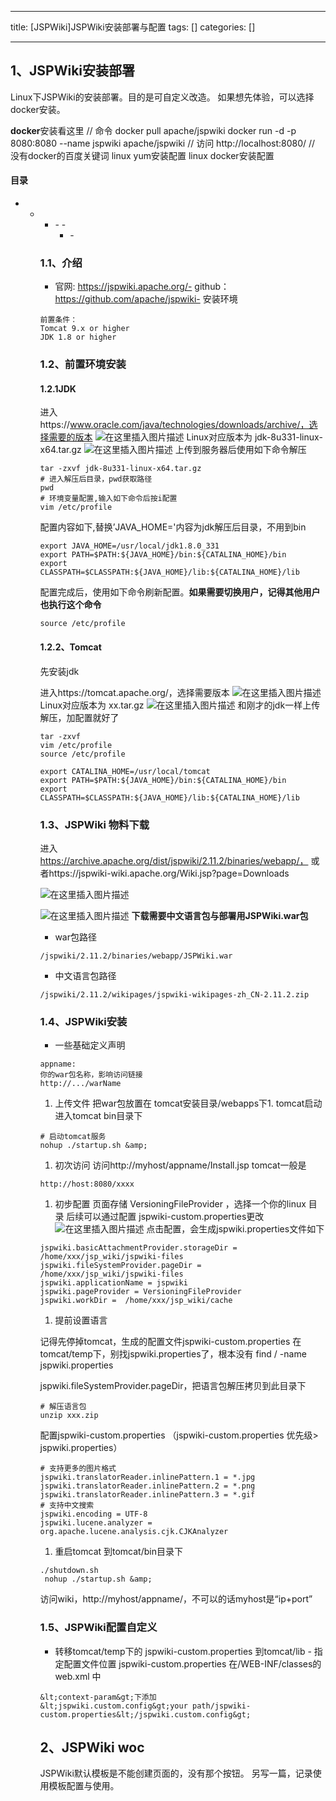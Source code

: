 
--- 
title:  [JSPWiki]JSPWiki安装部署与配置 
tags: []
categories: [] 

---
## 1、JSPWiki安装部署

Linux下JSPWiki的安装部署。目的是可自定义改造。 如果想先体验，可以选择docker安装。

>  
 **docker**安装看这里 // 命令 docker pull apache/jspwiki docker run -d -p 8080:8080 --name jspwiki apache/jspwiki // 访问 http://localhost:8080/ // 没有docker的百度关键词 linux yum安装配置 linux docker安装配置 




#### 目录
- - <ul><li>- - <ul><li>- 


### 1.1、介绍
- 官网: https://jspwiki.apache.org/- github： https://github.com/apache/jspwiki- 安装环境
```
前置条件：
Tomcat 9.x or higher
JDK 1.8 or higher

```

### 1.2、前置环境安装

#### 1.2.1JDK

进入https://www.oracle.com/java/technologies/downloads/archive/，选择需要的版本 <img src="https://img-blog.csdnimg.cn/e723435337234b0883255de7316f0a82.png" alt="在这里插入图片描述"> Linux对应版本为 jdk-8u331-linux-x64.tar.gz <img src="https://img-blog.csdnimg.cn/568dc4cda69a49a99acdd394ec0edfdb.png" alt="在这里插入图片描述"> 上传到服务器后使用如下命令解压

```
tar -zxvf jdk-8u331-linux-x64.tar.gz
# 进入解压后目录，pwd获取路径
pwd
# 环境变量配置,输入如下命令后按i配置
vim /etc/profile

```

配置内容如下,替换’JAVA_HOME='内容为jdk解压后目录，不用到bin

```
export JAVA_HOME=/usr/local/jdk1.8.0_331
export PATH=$PATH:${JAVA_HOME}/bin:${CATALINA_HOME}/bin
export CLASSPATH=$CLASSPATH:${JAVA_HOME}/lib:${CATALINA_HOME}/lib

```

配置完成后，使用如下命令刷新配置。**如果需要切换用户，记得其他用户也执行这个命令**

```
source /etc/profile

```

#### 1.2.2、Tomcat

>  
 先安装jdk 


进入https://tomcat.apache.org/，选择需要版本 <img src="https://img-blog.csdnimg.cn/e1e9cae6bcaf40848aada2c6efd29c68.png" alt="在这里插入图片描述"> Linux对应版本为 xx.tar.gz <img src="https://img-blog.csdnimg.cn/6537d627dc0b472bad34a19b82c21dd3.png" alt="在这里插入图片描述"> 和刚才的jdk一样上传解压，加配置就好了

```
tar -zxvf
vim /etc/profile
source /etc/profile

```

```
export CATALINA_HOME=/usr/local/tomcat
export PATH=$PATH:${JAVA_HOME}/bin:${CATALINA_HOME}/bin
export CLASSPATH=$CLASSPATH:${JAVA_HOME}/lib:${CATALINA_HOME}/lib

```

### 1.3、JSPWiki 物料下载

进入 https://archive.apache.org/dist/jspwiki/2.11.2/binaries/webapp/， 或者https://jspwiki-wiki.apache.org/Wiki.jsp?page=Downloads

<img src="https://img-blog.csdnimg.cn/5964c9f94e224be6bc8765885333f830.png" alt="在这里插入图片描述">

<img src="https://img-blog.csdnimg.cn/531d466e49bf4bbab22b2fb610575f0d.png" alt="在这里插入图片描述"> **下载需要中文语言包与部署用JSPWiki.war包**
- war包路径
```
/jspwiki/2.11.2/binaries/webapp/JSPWiki.war

```
- 中文语言包路径
```
/jspwiki/2.11.2/wikipages/jspwiki-wikipages-zh_CN-2.11.2.zip 

```

### 1.4、JSPWiki安装
- 一些基础定义声明
```
appname:
你的war包名称，影响访问链接
http://.../warName

```
1. 上传文件 把war包放置在 tomcat安装目录/webapps下1. tomcat启动 进入tomcat bin目录下
```
# 启动tomcat服务
nohup ./startup.sh &amp;

```
1. 初次访问 访问http://myhost/appname/Install.jsp tomcat一般是
```
http://host:8080/xxxx

```
1. 初步配置 页面存储 VersioningFileProvider ，选择一个你的linux 目录 后续可以通过配置 jspwiki-custom.properties更改 <img src="https://img-blog.csdnimg.cn/a995cbd37b42403c8ca307ba8e42784b.png" alt="在这里插入图片描述"> 点击配置，会生成jspwiki.properties文件如下
```
jspwiki.basicAttachmentProvider.storageDir = /home/xxx/jsp_wiki/jspwiki-files
jspwiki.fileSystemProvider.pageDir = /home/xxx/jsp_wiki/jspwiki-files
jspwiki.applicationName = jspwiki
jspwiki.pageProvider = VersioningFileProvider
jspwiki.workDir =  /home/xxx/jsp_wiki/cache

```
1. 提前设置语言
>  
 记得先停掉tomcat，生成的配置文件jspwiki-custom.properties 在tomcat/temp下，别找jspwiki.properties了，根本没有 find / -name jspwiki.properties 


jspwiki.fileSystemProvider.pageDir，把语言包解压拷贝到此目录下

```
# 解压语言包
unzip xxx.zip

```

配置jspwiki-custom.properties （jspwiki-custom.properties 优先级&gt; jspwiki.properties）

```
# 支持更多的图片格式
jspwiki.translatorReader.inlinePattern.1 = *.jpg 
jspwiki.translatorReader.inlinePattern.2 = *.png
jspwiki.translatorReader.inlinePattern.3 = *.gif
# 支持中文搜索
jspwiki.encoding = UTF-8 
jspwiki.lucene.analyzer = org.apache.lucene.analysis.cjk.CJKAnalyzer 

```
1. 重启tomcat 到tomcat/bin目录下
```
./shutdown.sh
 nohup ./startup.sh &amp;

```

访问wiki，http://myhost/appname/，不可以的话myhost是“ip+port”

### 1.5、JSPWiki配置自定义
-  转移tomcat/temp下的 jspwiki-custom.properties 到tomcat/lib -  指定配置文件位置 jspwiki-custom.properties 在/WEB-INF/classes的web.xml 中 
```
&lt;context-param&gt;下添加
&lt;jspwiki.custom.config&gt;your path/jspwiki-custom.properties&lt;/jspwiki.custom.config&gt;

```

## 2、JSPWiki woc

JSPWiki默认模板是不能创建页面的，没有那个按钮。 另写一篇，记录使用模板配置与使用。
